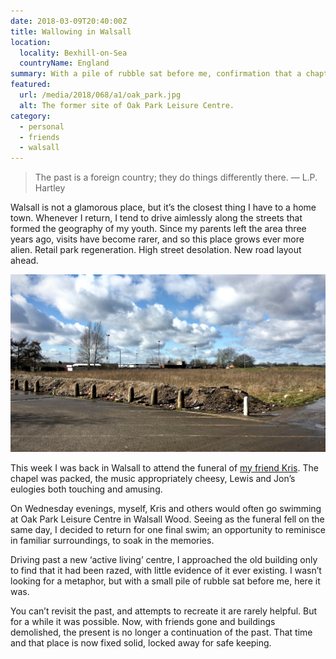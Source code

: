 ```yaml
---
date: 2018-03-09T20:40:00Z
title: Wallowing in Walsall
location:
  locality: Bexhill-on-Sea
  countryName: England
summary: With a pile of rubble sat before me, confirmation that a chapter of my life has reached its conclusion.
featured:
  url: /media/2018/068/a1/oak_park.jpg
  alt: The former site of Oak Park Leisure Centre.
category:
  - personal
  - friends
  - walsall
---
```


> The past is a foreign country; they do things differently there.
> — L.P. Hartley

Walsall is not a glamorous place, but it’s the closest thing I have to a home town. Whenever I return, I tend to drive aimlessly along the streets that formed the geography of my youth. Since my parents left the area three years ago, visits have become rarer, and so this place grows ever more alien. Retail park regeneration. High street desolation. New road layout ahead.

![A barren wasteland.](../media/2018/068/a1/oak_park.jpg "The former site of Oak Park Leisure Centre. I returned the following day to get a better photo.")

This week I was back in Walsall to attend the funeral of [my friend Kris][1]. The chapel was packed, the music appropriately cheesy, Lewis and Jon’s eulogies both touching and amusing.

On Wednesday evenings, myself, Kris and others would often go swimming at Oak Park Leisure Centre in Walsall Wood. Seeing as the funeral fell on the same day, I decided to return for one final swim; an opportunity to reminisce in familiar surroundings, to soak in the memories.

Driving past a new ‘active living’ centre, I approached the old building only to find that it had been razed, with little evidence of it ever existing. I wasn’t looking for a metaphor, but with a small pile of rubble sat before me, here it was.

You can’t revisit the past, and attempts to recreate it are rarely helpful. But for a while it was possible. Now, with friends gone and buildings demolished, the present is no longer a continuation of the past. That time and that place is now fixed solid, locked away for safe keeping.

[1]: /2018/044/a1/kris_benbow/

